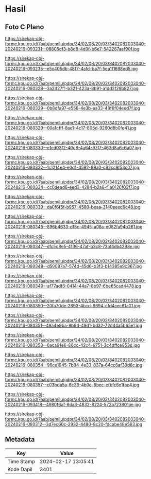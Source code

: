# Hasil

## Foto C Plano

https://sirekap-obj-formc.kpu.go.id/7aab/pemilu/pdpr/34/02/08/20/03/3402082003040-20240216-093231--08805cf3-b8d8-4d0f-b6e7-542267aaf90f.jpg

https://sirekap-obj-formc.kpu.go.id/7aab/pemilu/pdpr/34/02/08/20/03/3402082003040-20240216-093235--e5c405db-48f7-4afd-ba7f-5ea1f1668ed5.jpg

https://sirekap-obj-formc.kpu.go.id/7aab/pemilu/pdpr/34/02/08/20/03/3402082003040-20240216-080328--3a2427f1-b321-423a-8b91-a1dd3f26b827.jpg

https://sirekap-obj-formc.kpu.go.id/7aab/pemilu/pdpr/34/02/08/20/03/3402082003040-20240216-080329--0b8dfa97-e558-4e3b-aa33-48f8f04eed7f.jpg

https://sirekap-obj-formc.kpu.go.id/7aab/pemilu/pdpr/34/02/08/20/03/3402082003040-20240216-080329--00a1cfff-8ae1-4c17-805d-9260d8b0fe41.jpg

https://sirekap-obj-formc.kpu.go.id/7aab/pemilu/pdpr/34/02/08/20/03/3402082003040-20240216-080330--e1ed03f2-40c8-4a64-97f7-463d8a6c6a07.jpg

https://sirekap-obj-formc.kpu.go.id/7aab/pemilu/pdpr/34/02/08/20/03/3402082003040-20240216-080332--1c1214e4-e0d1-4592-89a0-c92cc9f53c07.jpg

https://sirekap-obj-formc.kpu.go.id/7aab/pemilu/pdpr/34/02/08/20/03/3402082003040-20240216-080334--cc0dead6-eed3-4284-b2a6-f1a0126f03f7.jpg

https://sirekap-obj-formc.kpu.go.id/7aab/pemilu/pdpr/34/02/08/20/03/3402082003040-20240216-080339--da0f6f5f-b957-4560-beaa-3140eeed6c48.jpg

https://sirekap-obj-formc.kpu.go.id/7aab/pemilu/pdpr/34/02/08/20/03/3402082003040-20240216-080345--896b4633-df5c-4945-a08a-e082fa94b261.jpg

https://sirekap-obj-formc.kpu.go.id/7aab/pemilu/pdpr/34/02/08/20/03/3402082003040-20240216-080347--dfc5d8e5-4136-47af-b3c8-73af4db4398e.jpg

https://sirekap-obj-formc.kpu.go.id/7aab/pemilu/pdpr/34/02/08/20/03/3402082003040-20240216-080348--d59087a7-574d-45d6-b3f3-b14385e9c367.jpg

https://sirekap-obj-formc.kpu.go.id/7aab/pemilu/pdpr/34/02/08/20/03/3402082003040-20240216-080349--af77adf6-0414-44a7-8b97-6be65cad4478.jpg

https://sirekap-obj-formc.kpu.go.id/7aab/pemilu/pdpr/34/02/08/20/03/3402082003040-20240216-080350--20fa70de-2893-4bcd-9694-cfd4cec61a01.jpg

https://sirekap-obj-formc.kpu.go.id/7aab/pemilu/pdpr/34/02/08/20/03/3402082003040-20240216-080351--49a4e9ba-8b9d-49d1-bd32-72d44a5b65e1.jpg

https://sirekap-obj-formc.kpu.go.id/7aab/pemilu/pdpr/34/02/08/20/03/3402082003040-20240216-080353--0aca91e6-86cc-42c4-9751-3c4dffce953d.jpg

https://sirekap-obj-formc.kpu.go.id/7aab/pemilu/pdpr/34/02/08/20/03/3402082003040-20240216-080354--96ce1945-7b84-4e33-837a-64cc6af38d6c.jpg

https://sirekap-obj-formc.kpu.go.id/7aab/pemilu/pdpr/34/02/08/20/03/3402082003040-20240216-080357--c03bda5a-6c39-4b0e-8bec-efbfc6e1fac4.jpg

https://sirekap-obj-formc.kpu.go.id/7aab/pemilu/pdpr/34/02/08/20/03/3402082003040-20240216-093418--4980f6af-6da3-4832-8224-572a723801ae.jpg

https://sirekap-obj-formc.kpu.go.id/7aab/pemilu/pdpr/34/02/08/20/03/3402082003040-20240216-080312--3d7ec60c-2932-4480-8c20-fdcabe48e593.jpg


## Metadata

| Key        | Value               |
| ---------- | ------------------- |
| Time Stamp | 2024-02-17 13:05:41 |
| Kode Dapil | 3401                |




